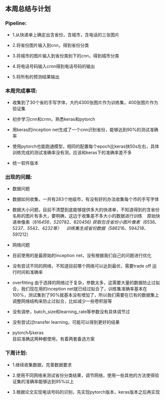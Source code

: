 ## 本周总结与计划

### Pipeline:
 - 1.从快递单上确定出含省份，含城市，含电话的三张图片

 - 2.将省份图片输入到cnn，得到省份分类

 - 3.将城市的图片输入到省份类别下的cnn，得到城市分类

 - 4.将电话号码输入crnn得到电话号码的输出

 - 5.将所有的预测结果输出

### 本周完成事项:
 - 收集到了30个省的手写字体，大约4300张图片作为训练集，400张图片作为验证集

 - 初步学习cnn和crnn，熟悉keras和pytorch

 - 用keras的inception net生成了一个cnn识别省份，能够达到90%的测试准确率

 - 使用pytorch也能跑通模型，相同的配置每个epoch比keras快50s左右，具体训练完成的测试准确率没有测，应该和keras下的准确率差不多

 - 统一软件版本

### 出现的问题:
 - 数据问题
  - 数据如何收集，一共有283个地级市，有没有好的办法收集每个市的手写字体

  - 数据大小问题，目前不清楚到底能够提供多大的快递单，不知道得到的含省份名称的图片有多大，要明确，这边于收集差不多大小的数据进行训练
    原始快递单像素（816*456、520*782、820*456) 获取包含省份小图片像素（65*36、52*37、55*42、42*32等）
    训练集生成省份数据（586*216、594*218、591*212）

 - 网络问题
  - 目前使用的是最原始的inception net，没有根据我们自己的问题进行优化

  - 没有尝试不同的网络，不知道目前哪个网络可以达到最优，需要trade off 运行时间和准确率

  - overfitting 由于选择的网络过于复杂，参数太多，这需要大量的数据防止过拟合，我们现在用的inception net就已经过拟合了，训练集准确率基本在100%，测试集到了90%就基本没有增加了，所以我们需要在已有的数据集上调整网络结构来防止过拟合，比如减少一些卷积层等

  - 没有调参，batch_size和learning_rate等参数没有具体调节过

  - 没有尝试过transfer learning，可能可以得到更好的结果

 - pytorch与keras  
    目前准确这两种都使用，有着两套备选方案

### 下周计划:
 - 1.继续收集数据，完善数据要求

 - 2.使用不同网络来测试省份分类结果，调节网络，使用一些其他的方法使得验证集的准确率能够达到95%以上

 - 3.根据论文实现电话号码的识别，先实现pytorch版本，keras版本之后再实现
